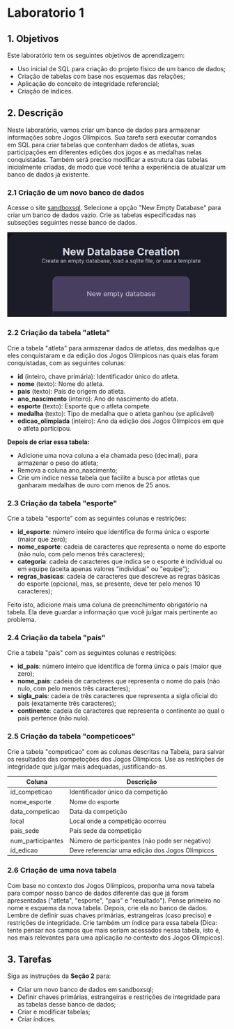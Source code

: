 # Laboratorio 1
## 1. Objetivos

Este laboratório tem os seguintes objetivos de aprendizagem:
+ Uso inicial de SQL para criação do projeto físico de um banco de dados;
+ Criação de tabelas com base nos esquemas das relações;
+ Aplicação do conceito de integridade referencial;
+ Criação de índices.

## 2. Descrição

Neste laboratório, vamos criar um banco de dados para armazenar informações sobre Jogos Olímpicos. Sua tarefa será executar comandos em SQL para criar tabelas que contenham dados de atletas, suas participações em diferentes edições dos jogos e as medalhas nelas conquistadas. Também será preciso modificar a estrutura das tabelas inicialmente criadas, de modo que você tenha a experiência de atualizar um banco de dados já existente. 


### 2.1 Criação de um novo banco de dados

Acesse o site [sandboxsql](https://sandboxsql.com/). Selecione a opção "New Empty Database" para criar um banco de dados vazio. Crie as tabelas especificadas nas subseções seguintes nesse banco de dados.

<img src="/Images/sandbox.png">


### 2.2 Criação da tabela "atleta"
Crie a tabela "atleta" para armazenar dados de atletas, das medalhas que eles conquistaram e da edição dos Jogos Olímpicos nas quais elas foram conquistadas, com as seguintes colunas:
+ **id** (inteiro, chave primária): Identificador único do atleta.
+ **nome** (texto): Nome do atleta.
+ **pais** (texto): País de origem do atleta.
+ **ano_nascimento** (inteiro): Ano de nascimento do atleta.
+ **esporte** (texto): Esporte que o atleta compete.
+ **medalha** (texto): Tipo de medalha que o atleta ganhou (se aplicável)
+ **edicao_olimpiada** (inteiro): Ano da edição dos Jogos Olímpicos em que o atleta participou.

**Depois de criar essa tabela:**
+ Adicione uma nova coluna a ela chamada peso (decimal), para armazenar o peso do atleta;
+ Remova a coluna ano_nascimento;
+ Crie um índice nessa tabela que facilite a busca por atletas que ganharam medalhas de ouro com menos de 25 anos.

### 2.3 Criação da tabela "esporte" 
Crie a tabela "esporte" com as seguintes colunas e restrições:
+ **id_esporte**: número inteiro que identifica de forma única o esporte (maior que zero);
+ **nome_esporte**: cadeia de caracteres que representa o nome do esporte (não nulo, com pelo menos três caracteres);
+ **categoria**: cadeia de caracteres que indica se o esporte é individual ou em equipe (aceita apenas valores "individual" ou "equipe");
+ **regras_basicas**: cadeia de caracteres que descreve as regras básicas do esporte (opcional, mas, se presente, deve ter pelo menos 10 caracteres);

Feito isto, adicione mais uma coluna de preenchimento obrigatório na tabela. Ela deve guardar a informação que você julgar mais pertinente ao problema.

### 2.4 Criação da tabela "pais"
Crie a tabela "pais" com as seguintes colunas e restrições:

+ **id_pais**: número inteiro que identifica de forma única o país (maior que zero);
+ **nome_pais**: cadeia de caracteres que representa o nome do país (não nulo, com pelo menos três caracteres);
+ **sigla_pais**: cadeia de três caracteres que representa a sigla oficial do país (exatamente três caracteres);
+ **continente**: cadeia de caracteres que representa o continente ao qual o país pertence (não nulo).

### 2.5 Criação da tabela "competicoes"
 Crie a tabela "competicao" com as colunas descritas na Tabela, para salvar os resultados das competoções dos Jogos Olímpicos. Use as restrições de integridade que julgar mais adequadas, justificando-as.

 | Coluna           | Descrição                               |
|------------------|-----------------------------------------|
| id_competicao     | Identificador único da competição       |
| nome_esporte      | Nome do esporte                         |
| data_competicao   | Data da competição                      |
| local             | Local onde a competição ocorreu         |
| pais_sede         | País sede da competição                 |
| num_participantes | Número de participantes (não pode ser negativo) |
| id_edicao         | Deve referenciar uma edição dos Jogos Olímpicos |

### 2.6 Criação de uma nova tabela
Com base no contexto dos Jogos Olímpicos, proponha uma nova tabela para compor nosso banco de dados diferente das que já foram apresentadas ("atleta", "esporte", "pais" e "resultado"). Pense primeiro no nome e esquema da nova tabela. Depois, crie ela no banco de dados. Lembre de definir suas chaves primárias, estrangeiras (caso preciso) e restrições de integridade. Crie também um índice para essa tabela (Dica: tente pensar nos campos que mais seriam acessados nessa tabela, isto é, nos mais relevantes para uma aplicação no contexto dos Jogos Olímpicos).

## 3. Tarefas
Siga as instruções da **Seção 2** para:
+ Criar um novo banco de dados em sandboxsql;
+ Definir chaves primárias, estrangeiras e restrições de integridade para as tabelas desse banco de dados;
+ Criar e modificar tabelas;
+ Criar índices.